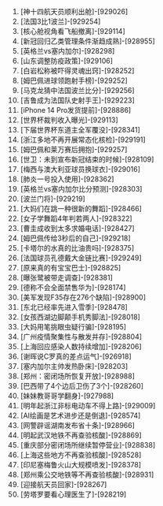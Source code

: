 
1. [神十四航天员顺利出舱]-[929026]
1. [法国3比1波兰]-[929254]
1. [核心舱视角看飞船撤离]-[929114]
1. [新冠回归乙类管理条件渐趋成熟]-[928955]
1. [英格兰vs塞内加尔]-[928298]
1. [山东调整防疫政策]-[929106]
1. [白岩松称被吓得灵魂出窍]-[928252]
1. [姆巴佩进球领跑射手榜]-[929252]
1. [马克龙猜中法国波兰比分]-[929256]
1. [吉鲁成为法国队史射手王]-[929223]
1. [iPhone 14 Pro发货提前]-[928886]
1. [世界杯裁判收入曝光]-[929113]
1. [下届世界杯东道主全军覆没]-[928341]
1. [浙江多地不再开展常态化核检]-[929191]
1. [姆巴佩和莱万赛后拥抱]-[929257]
1. [世卫：未到宣布新冠结束的时候]-[928109]
1. [梅西与澳大利亚球员换球衣]-[929016]
1. [肺炎一号投入使用]-[928362]
1. [英格兰vs塞内加尔比分预测]-[928303]
1. [波兰门将]-[929219]
1. [大妈们在跳一种很新的舞蹈]-[928466]
1. [女子学舞蹈4年判若两人]-[928322]
1. [曹圭成收到太多求婚电话]-[928427]
1. [姆巴佩传给3秒后的自己]-[929218]
1. [卡塔尔的水真的比油贵吗]-[928375]
1. [法国球员孔德戴大金链比赛]-[929249]
1. [原来真的有宝宝巴士]-[928825]
1. [曝张鹭被带走调查]-[928381]
1. [德称不会全面禁售华为]-[928174]
1. [美军发现F35存在276个缺陷]-[928900]
1. [东北已经率先进入雪季]-[928478]
1. [女孩西湖边脚颠手机秀脚法]-[928018]
1. [大妈用笔挑眼虫疑行骗]-[928195]
1. [广州疫情聚集性与散发并存]-[928804]
1. [上海回应感染人数持续增加]-[928206]
1. [谢晖说C罗真的差点运气]-[926918]
1. [塞内加尔主帅发热卧床]-[928203]
1. [郑州：密闭场所恢复开放]-[928988]
1. [巴西带了4个边后卫伤了3个]-[928260]
1. [妹妹教哥哥学翻身]-[927988]
1. [明年起浙江非标电动车不得上路]-[929009]
1. [AI绘画是艺术进步还是倒退]-[928574]
1. [网警辟谣湖南发布省十条]-[928966]
1. [明起武汉地铁不再查验核酸]-[928869]
1. [重庆部分密闭场所继续暂停营业]-[928838]
1. [上海这些地方不再查验核酸]-[928528]
1. [印尼塞梅鲁火山大规模喷发]-[928378]
1. [郑州乘公交地铁等不再查验核酸]-[928931]
1. [迎接航天员回家]-[928267]
1. [劳塔罗要看心理医生了]-[928219]